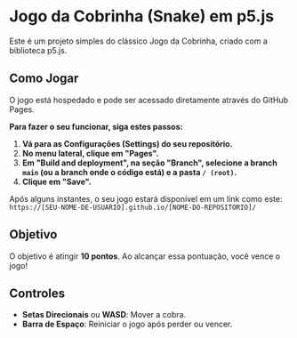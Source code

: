 # Jogo da Cobrinha (Snake) em p5.js

Este é um projeto simples do clássico Jogo da Cobrinha, criado com a biblioteca p5.js.

## Como Jogar

O jogo está hospedado e pode ser acessado diretamente através do GitHub Pages.

**Para fazer o seu funcionar, siga estes passos:**

1.  **Vá para as Configurações (Settings) do seu repositório.**
2.  **No menu lateral, clique em "Pages".**
3.  **Em "Build and deployment", na seção "Branch", selecione a branch `main` (ou a branch onde o código está) e a pasta `/ (root)`.**
4.  **Clique em "Save".**

Após alguns instantes, o seu jogo estará disponível em um link como este:
`https://[SEU-NOME-DE-USUARIO].github.io/[NOME-DO-REPOSITORIO]/`

## Objetivo

O objetivo é atingir **10 pontos**. Ao alcançar essa pontuação, você vence o jogo!

## Controles

*   **Setas Direcionais** ou **WASD**: Mover a cobra.
*   **Barra de Espaço**: Reiniciar o jogo após perder ou vencer.